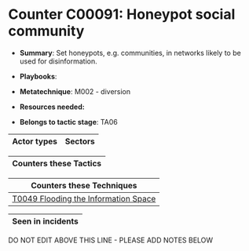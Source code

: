 # Counter C00091: Honeypot social community

* **Summary**: Set honeypots, e.g. communities, in networks likely to be used for disinformation. 

* **Playbooks**: 

* **Metatechnique**: M002 - diversion

* **Resources needed:** 

* **Belongs to tactic stage**: TA06


| Actor types | Sectors |
| ----------- | ------- |



| Counters these Tactics |
| ---------------------- |



| Counters these Techniques |
| ------------------------- |
| [T0049 Flooding the Information Space](../../generated_pages/techniques/T0049.md) |



| Seen in incidents |
| ----------------- |


DO NOT EDIT ABOVE THIS LINE - PLEASE ADD NOTES BELOW